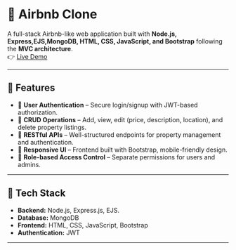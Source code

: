 # 🏡 Airbnb Clone
A full-stack Airbnb-like web application built with **Node.js, Express,EJS,MongoDB, HTML, CSS, JavaScript, and Bootstrap** following the **MVC architecture**.  
👉 [Live Demo](https://major-project-gagv.onrender.com/listings)

---

## 🚀 Features
- 🔹 **User Authentication** – Secure login/signup with JWT-based authorization.  
- 🔹 **CRUD Operations** – Add, view, edit (price, description, location), and delete property listings.  
- 🔹 **RESTful APIs** – Well-structured endpoints for property management and authentication.  
- 🔹 **Responsive UI** – Frontend built with Bootstrap, mobile-friendly design.  
- 🔹 **Role-based Access Control** – Separate permissions for users and admins.  

---

## 📂 Tech Stack
- **Backend:** Node.js, Express.js, EJS. 
- **Database:** MongoDB  
- **Frontend:** HTML, CSS, JavaScript, Bootstrap  
- **Authentication:** JWT  

---
